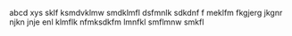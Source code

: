 abcd xys sklf ksmdvklmw smdklmfl dsfmnlk
sdkdnf f
meklfm 
fkgjerg jkgnr njkn
jnje enl klmflk nfmksdkfm lmnfkl smflmnw smkfl  
